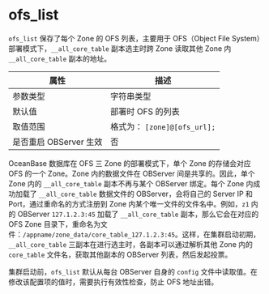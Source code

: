 ofs_list 
=============================

`ofs_list` 保存了每个 Zone 的 OFS 列表，主要用于 OFS（Object File System）部署模式下，`__all_core_table` 副本选主时跨 Zone 读取其他 Zone 内 `__all_core_table` 副本的地址。


|  属性 |            描述            |
|---------------------|--------------------------|
| 参数类型                | 字符串类型                    |
| 默认值                 | 部署时 OFS 的列表              |
| 取值范围                | 格式为： `[zone]@[ofs_url];` |
| 是否重启 OBServer 生效    | 否                        |



OceanBase 数据库在 OFS 三 Zone 的部署模式下，单个 Zone 的存储会对应 OFS 的一个 Zone。Zone 内的数据文件在 OBServer 间是共享的。因此，单个 Zone 内的 `__all_core_table` 副本不再与某个 OBServer 绑定。每个 Zone 内成功加载了 `__all_core_table` 数据文件的 OBServer，会将自己的 Server IP 和 Port，通过重命名的方式注册到 Zone 内某个唯一文件的文件名中。例如，`z1` 内的 OBServer `127.1.2.3:45` 加载了 `__all_core_table` 副本，那么它会在对应的 OFS Zone 目录下，重命名为文件：`/appname/zone_data/core_table_127.1.2.3:45`。这样，在集群启动初期，`__all_core_table` 三副本在进行选主时，各副本可以通过解析其他 Zone 内的 `core_table` 文件名，获取其他副本的 OBServer 列表，然后发起投票。

集群启动前，`ofs_list` 默认从每台 OBServer 自身的 `config` 文件中读取值。在修改该配置项的值时，需要执行有效性检查，防止 OFS 地址出错。
